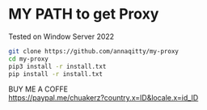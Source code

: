 # MY PATH to get Proxy

Tested on Window Server 2022
```sh
git clone https://github.com/annaqitty/my-proxy
cd my-proxy
pip3 install -r install.txt
pip install -r install.txt
```

BUY ME A COFFE
<br>
https://paypal.me/chuakerz?country.x=ID&locale.x=id_ID
